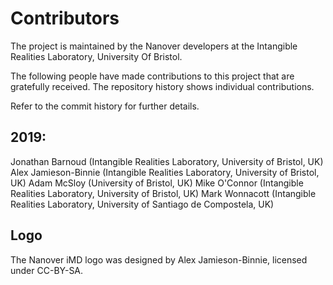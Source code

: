 # Contributors 

The project is maintained by the Nanover developers at the 
Intangible Realities Laboratory, University Of Bristol.

The following people have made contributions to this project that are gratefully received. The repository
history shows individual contributions.

Refer to the commit history for further details.

## 2019:

Jonathan Barnoud (Intangible Realities Laboratory, University of Bristol, UK)
Alex Jamieson-Binnie (Intangible Realities Laboratory, University of Bristol, UK)
Adam McSloy (University of Bristol, UK)
Mike O'Connor (Intangible Realities Laboratory, University of Bristol, UK)
Mark Wonnacott (Intangible Realities Laboratory, University of Santiago de Compostela, UK)

## Logo 

The Nanover iMD logo was designed by Alex Jamieson-Binnie, licensed under CC-BY-SA.